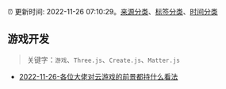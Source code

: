 :alarm_clock: 更新时间: 2022-11-26 07:10:29。[来源分类](../README.md)、[标签分类](../TAGS.md)、[时间分类](../TIMELINE.md)

## 游戏开发


> 关键字：`游戏`、`Three.js`、`Create.js`、`Matter.js`



- [2022-11-26-各位大佬对云游戏的前景都持什么看法](https://www.v2ex.com/t/898074) 